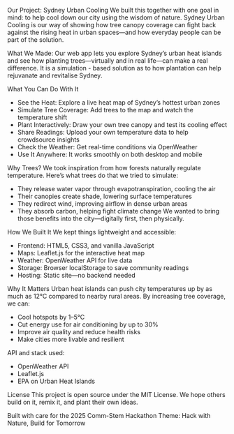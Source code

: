 Our Project: Sydney Urban Cooling
We built this together with one goal in mind: to help cool down our city using the wisdom of nature. Sydney Urban Cooling is our way of showing how tree canopy coverage can fight back against the rising heat in urban spaces—and how everyday people can be part of the solution.

What We Made:
Our web app lets you explore Sydney’s urban heat islands and see how planting trees—virtually and in real life—can make a real difference. It is a simulation - based solution as to how plantation can help rejuvanate and revitalise Sydney.

What You Can Do With It
- See the Heat: Explore a live heat map of Sydney’s hottest urban zones
- Simulate Tree Coverage: Add trees to the map and watch the temperature shift
- Plant Interactively: Draw your own tree canopy and test its cooling effect
- Share Readings: Upload your own temperature data to help crowdsource insights
- Check the Weather: Get real-time conditions via OpenWeather
- Use It Anywhere: It works smoothly on both desktop and mobile

Why Trees?
We took inspiration from how forests naturally regulate temperature. Here’s what trees do that we tried to simulate:
- They release water vapor through evapotranspiration, cooling the air
- Their canopies create shade, lowering surface temperatures
- They redirect wind, improving airflow in dense urban areas
- They absorb carbon, helping fight climate change
We wanted to bring those benefits into the city—digitally first, then physically.

How We Built It
We kept things lightweight and accessible:
- Frontend: HTML5, CSS3, and vanilla JavaScript
- Maps: Leaflet.js for the interactive heat map
- Weather: OpenWeather API for live data
- Storage: Browser localStorage to save community readings
- Hosting: Static site—no backend needed

Why It Matters
Urban heat islands can push city temperatures up by as much as 12°C compared to nearby rural areas. By increasing tree coverage, we can:
- Cool hotspots by 1–5°C
- Cut energy use for air conditioning by up to 30%
- Improve air quality and reduce health risks
- Make cities more livable and resilient

API and stack used:
- OpenWeather API
- Leaflet.js
- EPA on Urban Heat Islands

License
This project is open source under the MIT License. We hope others build on it, remix it, and plant their own ideas.

Built with care for the 2025 Comm-Stem Hackathon
Theme: Hack with Nature, Build for Tomorrow

